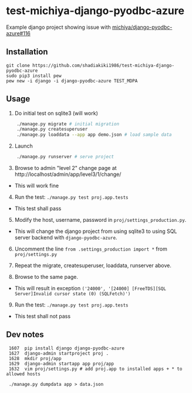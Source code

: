 # test-michiya-django-pyodbc-azure
Example django project showing issue with [michiya/django-pyodbc-azure#116](https://github.com/michiya/django-pyodbc-azure/issues/116)

## Installation

    git clone https://github.com/shadiakiki1986/test-michiya-django-pyodbc-azure
    sudo pip3 install pew
    pew new -i django -i django-pyodbc-azure TEST_MDPA

## Usage

1. Do initial test on sqlite3 (will work)

```bash
    ./manage.py migrate # initial migration
    ./manage.py createsuperuser
    ./manage.py loaddata --app app demo.json # load sample data
```

2. Launch

```bash
    ./manage.py runserver # serve project
```

3. Browse to admin "level 2" change page at http://localhost/admin/app/level3/1/change/

  - This will work fine

4. Run the test: `./manage.py test proj.app.tests`

  - This test shall pass

5. Modify the host, username, password in `proj/settings_production.py`.

  - This will change the django project from using sqlite3 to using SQL server backend with `django-pyodbc-azure`.

6. Uncomment the line `from .settings_production import *` from `proj/settings.py`

7. Repeat the migrate, createsuperuser, loaddata, runserver above.

8. Browse to the same page.

  - This will result in exception `('24000', '[24000] [FreeTDS][SQL Server]Invalid cursor state (0) (SQLFetch)')`

9. Run the test: `./manage.py test proj.app.tests`

  - This test shall not pass


## Dev notes

     1607  pip install django django-pyodbc-azure
     1627  django-admin startproject proj .
     1628  mkdir proj/app
     1629  django-admin startapp app proj/app
     1632  vim proj/settings.py # add proj.app to installed apps + * to allowed hosts

     ./manage.py dumpdata app > data.json
